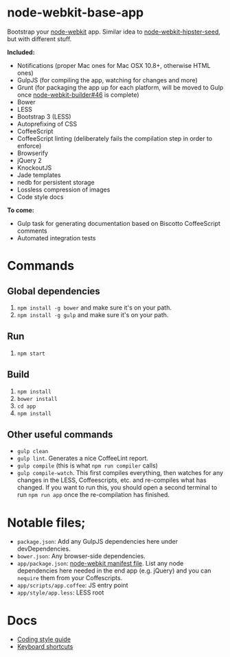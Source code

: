 node-webkit-base-app
========================

Bootstrap your [node-webkit](https://github.com/rogerwang/node-webkit) app. Similar idea to [node-webkit-hipster-seed](https://github.com/Anonyfox/node-webkit-hipster-seed), but with different stuff.

**Included:**

- Notifications (proper Mac ones for Mac OSX 10.8+, otherwise HTML ones)
- GulpJS (for compiling the app, watching for changes and more)
- Grunt (for packaging the app up for each platform, will be moved to Gulp once [node-webkit-builder#46](https://github.com/mllrsohn/grunt-node-webkit-builder/issues/46) is complete)
- Bower
- LESS
- Bootstrap 3 (LESS)
- Autoprefixing of CSS
- CoffeeScript
- CoffeeScript linting (deliberately fails the compilation step in order to enforce)
- Browserify
- jQuery 2
- KnockoutJS
- Jade templates
- nedb for persistent storage
- Lossless compression of images
- Code style docs

**To come:**

- Gulp task for generating documentation based on Biscotto CoffeeScript comments
- Automated integration tests


# Commands

## Global dependencies
1. `npm install -g bower` and make sure it's on your path.
2. `npm install -g gulp` and make sure it's on your path.

## Run

1. `npm start`

## Build

1. `npm install`
2. `bower install`
3. `cd app`
4. `npm install`

## Other useful commands

- `gulp clean` 
- `gulp lint`. Generates a nice CoffeeLint report.
- `gulp compile` (this is what `npm run compiler` calls)
- `gulp compile-watch`. This first compiles everything, then watches for any changes in the LESS, Coffeescripts, etc. and re-compiles what has changed. If you want to run this, you should open a second terminal to run `npm run app` once the re-compilation has finished.

# Notable files;

- `package.json`: Add any GulpJS dependencies here under devDependencies.
- `bower.json`: Any browser-side dependencies.
- `app/package.json`: [node-webkit manifest file](https://github.com/rogerwang/node-webkit/wiki/Manifest-format). List any node dependencies here needed in the end app (e.g. jQuery) and you can `nequire` them from your Coffescripts.
- `app/scripts/app.coffee`: JS entry point
- `app/style/app.less`: LESS root

# Docs

- [Coding style guide](docs/code-style.md)
- [Keyboard shortcuts](docs/keyboard-shortcuts.md)

